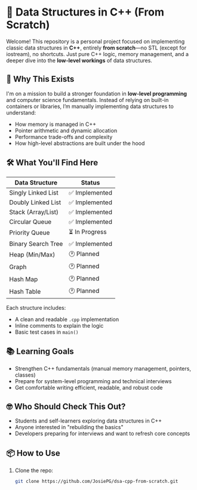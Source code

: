 # 🧠 Data Structures in C++ (From Scratch)

Welcome! This repository is a personal project focused on implementing classic data structures in **C++**, entirely **from scratch**—no STL (except for iostream), no shortcuts. Just pure C++ logic, memory management, and a deeper dive into the **low-level workings** of data structures.

## 🚀 Why This Exists

I'm on a mission to build a stronger foundation in **low-level programming** and computer science fundamentals. Instead of relying on built-in containers or libraries, I’m manually implementing data structures to understand:

- How memory is managed in C++
- Pointer arithmetic and dynamic allocation
- Performance trade-offs and complexity
- How high-level abstractions are built under the hood

## 🛠️ What You'll Find Here

| Data Structure       | Status       |
|----------------------|--------------|
| Singly Linked List   | ✅ Implemented |
| Doubly Linked List   | ✅ Implemented |
| Stack (Array/List)   | ✅ Implemented |
| Circular Queue       | ✅ Implemented |
| Priority Queue       | ⏳ In Progress |
| Binary Search Tree   | ✅ Implemented  |
| Heap (Min/Max)       | 🕐 Planned |
| Graph     | 🕐 Planned |
| Hash Map   | 🕐 Planned |
| Hash Table   | 🕐 Planned |

Each structure includes:
- A clean and readable `.cpp` implementation
- Inline comments to explain the logic
- Basic test cases in `main()`

## 📚 Learning Goals

- Strengthen C++ fundamentals (manual memory management, pointers, classes)
- Prepare for system-level programming and technical interviews
- Get comfortable writing efficient, readable, and robust code

## 🤓 Who Should Check This Out?

- Students and self-learners exploring data structures in C++
- Anyone interested in "rebuilding the basics"
- Developers preparing for interviews and want to refresh core concepts

## 📦 How to Use

1. Clone the repo:
   ```bash
   git clone https://github.com/JosiePG/dsa-cpp-from-scratch.git
